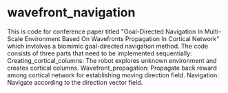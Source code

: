 # wavefront_navigation
This is code for conference paper titled "Goal-Directed Navigation In Multi-Scale Environment Based On Wavefronts Propagation In Cortical Network" which invlolves a biomimic goal-directed navigation method. 
The code consists of three parts that need to be implemented sequentially: 
Creating_cortical_columns:  The robot explores unknown environment and creates cortical columns. 
Wavefront_propagation: Propagate back reward among cortical network for establishing moving direction field. 
Navigation: Navigate according to the direction vector field.
